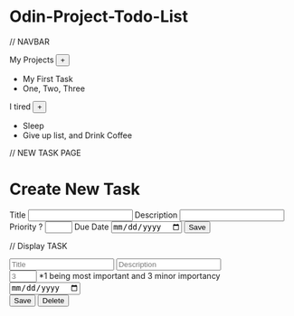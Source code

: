 # Odin-Project-Todo-List

// NAVBAR
<div>
    <div class="project-title">My Projects <button type="button" class="new-task-btn">+</button></div>
    <ul>
        <li>My First Task</li>
        <li>One, Two, Three</li>
    </ul>
</div>
<div>
    <div class="project-title">I tired <button type="button" class="new-task-btn">+</button></div>
    <ul>
        <li>Sleep</li>
        <li>Give up list, and Drink Coffee</li>
    </ul>
</div>

// NEW TASK PAGE
<form>
    <h1>Create New Task</h1>
    <label for="title">Title</label>
    <input type="text" name="title" id="title">
    <label for="description">Description</label>
    <input type="text" name="description" id="description">
    <label for="priority">Priority <span>?</span></label>
    <input type="number" name="priority" id="priority" min="1" max="3">
    <label for="dueDate">Due Date</label>
    <input type="date" name="dueDate" id="dueDate">
    <button type="button">Save</button>
</form>

// Display TASK
<form id="task-display-edit">
                <input type="text" name="title" id="title" placeholder="Title">
                <input type="text" name="description" id="description" placeholder="Description">
                <div>
                    <input type="number" name="priority" id="priority" min="1" max="3" placeholder="3"> <span> *1 being most important and 3 minor importancy</span>
                </div>
                <input type="date" name="dueDate" id="dueDate" placeholder="06/06/2024">
                <div>
                    <button type="button">Save</button>
                    <button type="button" class="delete-btn">Delete</button>
                </div>
            </form>